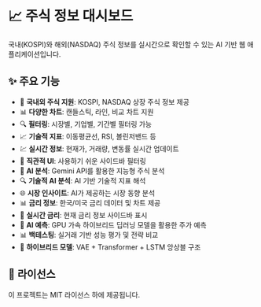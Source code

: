 # 📈 주식 정보 대시보드

국내(KOSPI)와 해외(NASDAQ) 주식 정보를 실시간으로 확인할 수 있는 AI 기반 웹 애플리케이션입니다.

## ✨ 주요 기능

- 🏢 **국내외 주식 지원**: KOSPI, NASDAQ 상장 주식 정보 제공
- 📊 **다양한 차트**: 캔들스틱, 라인, 비교 차트 지원
- 🔍 **필터링**: 시장별, 기업별, 기간별 필터링 가능
- 📈 **기술적 지표**: 이동평균선, RSI, 볼린저밴드 등
- 💹 **실시간 정보**: 현재가, 거래량, 변동률 실시간 업데이트
- 🎯 **직관적 UI**: 사용하기 쉬운 사이드바 필터링
- 🤖 **AI 분석**: Gemini API를 활용한 지능형 주식 분석
- 🔍 **기술적 AI 분석**: AI 기반 기술적 지표 해석
- 🌐 **시장 인사이트**: AI가 제공하는 시장 동향 분석
- 📊 **금리 정보**: 한국/미국 금리 데이터 및 차트 제공
- 🔄 **실시간 금리**: 현재 금리 정보 사이드바 표시
- 🔮 **AI 예측**: GPU 가속 하이브리드 딥러닝 모델을 활용한 주가 예측
- 📊 **백테스팅**: 실거래 기반 성능 평가 및 전략 비교
- 🤖 **하이브리드 모델**: VAE + Transformer + LSTM 앙상블 구조

## 📄 라이선스

이 프로젝트는 MIT 라이선스 하에 제공됩니다.
